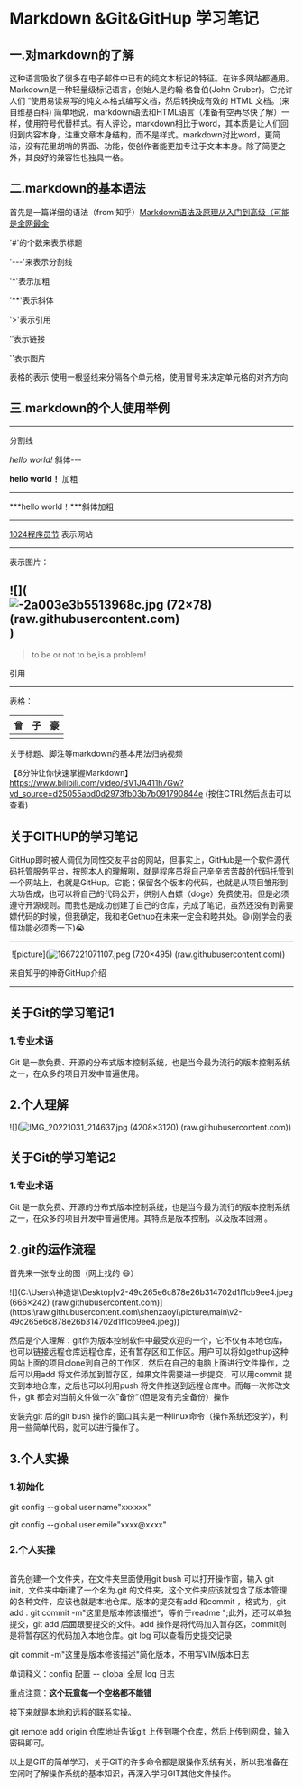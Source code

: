 # Markdown &Git&GitHup 学习笔记

## 一.对markdown的了解   

  这种语言吸收了很多在电子邮件中已有的纯文本标记的特征。在许多网站都通用。 Markdown是一种轻量级标记语言，创始人是约翰·格鲁伯(John Gruber)。它允许人们 “使用易读易写的纯文本格式编写文档，然后转换成有效的 HTML 文档。(来自维基百科) 简单地说，markdown语法和HTML语言（准备有空再尽快了解）一样，使用符号代替样式。有人评论，markdown相比于word，其本质是让人们回归到内容本身，注重文章本身结构，而不是样式。markdown对比word，更简洁，没有花里胡哨的界面、功能，使创作者能更加专注于文本本身。除了简便之外，其良好的兼容性也独具一格。
## 二.markdown的基本语法

首先是一篇详细的语法（from 知乎）[Markdown语法及原理从入门到高级（可能是全网最全](https://zhuanlan.zhihu.com/p/99319314)

'#'的个数来表示标题

'---'来表示分割线

'*'表示加粗

'**'表示斜体

'>'表示引用

‘[]()’表示链接

'![]()'表示图片

表格的表示
使用一根竖线来分隔各个单元格，使用冒号来决定单元格的对齐方向

## 三.markdown的个人使用举例

---



分割线

*hello world!* 斜体---



**hello world！** 加粗

---



***hello world！***斜体加粗

---



[1024程序员节](https://tw93.netlify.app/)    表示网站

---



表示图片：

![](![-2a003e3b5513968c.jpg (72×78) (raw.githubusercontent.com)](https://raw.githubusercontent.com/shenzaoyi/picture/main/-2a003e3b5513968c.jpg)
)
---



> to be or not to be,is a problem! 

引用

---



表格：

| 曾   | 子   | 豪   |
| ---- | ---- | ---- |
|      |      |      |







关于标题、脚注等markdown的基本用法归纳视频

【8分钟让你快速掌握Markdown】https://www.bilibili.com/video/BV1JA411h7Gw?vd_source=d25055abd0d2973fb03b7b091790844e    (按住CTRL然后点击可以查看)





## 关于GITHUP的学习笔记

​	GitHup即时被人调侃为同性交友平台的网站，但事实上，GitHub是一个软件源代码托管服务平台，按照本人的理解咧，就是程序员将自己辛辛苦苦敲的代码托管到一个网站上，也就是GitHup。它能；保留各个版本的代码，也就是从项目雏形到大功告成，也可以将自己的代码公开，供别人白嫖（doge）免费使用。但是必须遵守开源规则。而我也是成功创建了自己的仓库，完成了笔记，虽然还没有到需要嫖代码的时候，但我确定，我和老Gethup在未来一定会和睦共处。:smile:(刚学会的表情功能必须秀一下):sob:

---



​	![picture](![1667221071107.jpeg (720×495) (raw.githubusercontent.com)](https://raw.githubusercontent.com/shenzaoyi/picture/main/1667221071107.jpeg))

来自知乎的神奇GitHup介绍

---





## 关于Git的学习笔记1

### 1.专业术语

Git 是一款免费、开源的分布式版本控制系统，也是当今最为流行的版本控制系统之一，在众多的项目开发中普遍使用。

## 2.个人理解

![](![IMG_20221031_214637.jpg (4208×3120) (raw.githubusercontent.com)](https://raw.githubusercontent.com/shenzaoyi/picture/main/IMG_20221031_214637.jpg))



## 关于Git的学习笔记2

### 1.专业术语

Git 是一款免费、开源的分布式版本控制系统，也是当今最为流行的版本控制系统之一，在众多的项目开发中普遍使用。其特点是版本控制，以及版本回溯 。

## 2.git的运作流程

首先来一张专业的图（网上找的 :smile:）

![](C:\Users\神造诣\Desktop\[v2-49c265e6c878e26b314702d1f1cb9ee4.jpeg (666×242) (raw.githubusercontent.com)](https:\raw.githubusercontent.com\shenzaoyi\picture\main\v2-49c265e6c878e26b314702d1f1cb9ee4.jpeg))



然后是个人理解：git作为版本控制软件中最受欢迎的一个，它不仅有本地仓库，也可以链接远程仓库远程仓库，还有暂存区和工作区。用户可以将如gethup这种网站上面的项目clone到自己的工作区，然后在自己的电脑上面进行文件操作，之后可以用add 将文件添加到暂存区，如果文件需要进一步提交，可以用commit 提交到本地仓库，之后也可以利用push 将文件推送到远程仓库中。而每一次修改文件，git 都会对当前文件做一次”备份“（但是没有完全备份）操作



安装完git 后的git bush 操作的窗口其实是一种linux命令（操作系统还没学），利用一些简单代码，就可以进行操作了。



## 3.个人实操

### 1.初始化

git config --global user.name"xxxxxx"

git config --global user.emile"xxxx@xxxx"

### 2.个人实操

![]()

首先创建一个文件夹，在文件夹里面使用git bush 可以打开操作窗，输入 git init，文件夹中新建了一个名为.git 的文件夹，这个文件夹应该就包含了版本管理的各种文件，应该也就是本地仓库。版本的提交有add  和commit   ，格式为，git add .    git commit -m"这里是版本修该描述“，等价于readme ";此外，还可以单独提交，git add 后面跟要提交的文件。add 操作是将代码加入暂存区，commit则是将暂存区的代码加入本地仓库。git log 可以查看历史提交记录

 git commit -m"这里是版本修该描述"简化版本，不用写VIM版本日志



单词释义：config 配置    -- global  全局  log 日志

重点注意：**这个玩意每一个空格都不能错**

接下来就是本地和远程的联系实操。

git remote add origin 仓库地址告诉git 上传到哪个仓库，然后上传到网盘，输入密码即可。



以上是GIT的简单学习，关于GIT的许多命令都是跟操作系统有关，所以我准备在空闲时了解操作系统的基本知识，再深入学习GIT其他文件操作。 





